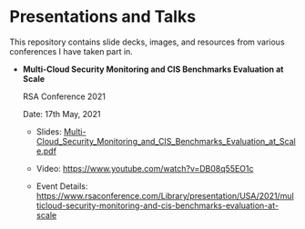# Presentations and Talks

This repository contains slide decks, images, and resources from various conferences I have taken part in.

* **Multi-Cloud Security Monitoring and CIS Benchmarks Evaluation at Scale**

  RSA Conference 2021

  Date: 17th May, 2021
     - Slides: [Multi-Cloud_Security_Monitoring_and_CIS_Benchmarks_Evaluation_at_Scale.pdf]

     - Video: https://www.youtube.com/watch?v=DB08q55EO1c

     - Event Details: https://www.rsaconference.com/Library/presentation/USA/2021/multicloud-security-monitoring-and-cis-benchmarks-evaluation-at-scale

          [Multi-Cloud_Security_Monitoring_and_CIS_Benchmarks_Evaluation_at_Scale.pdf]:https://github.com/mitprasoon/presentations/blob/raw/2021-05-17_RSAC_2021_Multi_Cloud_Security_Monitoring_and_CIS_Benchmarks_Evaluation_at_Scale/2021-05-17_RSAC_2021_Multi_Cloud_Security_Monitoring_and_CIS_Benchmarks_Evaluation_at_Scale.pdf



